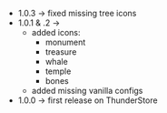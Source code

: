 * 1.0.3 -> fixed missing tree icons
* 1.0.1 & .2 ->
  * added icons:
    * monument
    * treasure
    * whale
    * temple 
    * bones
  * added missing vanilla configs
* 1.0.0 -> first release on ThunderStore
